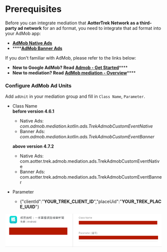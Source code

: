 # Prerequisites

Before you can integrate mediation that **AotterTrek Network as a third-party ad network** for an ad format, you need to integrate that ad format into your AdMob app:

* ****[**AdMob Native Ads**](https://developers.google.com/admob/android/native/start)****
* ****[**AdMob Banner Ads**](https://developers.google.com/admob/android/banner)

If you don't familiar with AdMob, please refer to the links below:

* **New to Google AdMob? Read** [**Admob - Get Started**](https://developers.google.com/admob/android/quick-start)****
* **New to mediation? Read** [**AdMob mediation - Overview**](https://developers.google.com/admob/android/mediate)****

### Configure AdMob Ad Units

Add `adUnit` in your mediation group and fill in `Class Name`, `Parameter`.

*   Class Name \
    &#x20;  **before version 4.6.1**

    * Native Ads: _com.admob.mediation.kotlin.ads.TrekAdmobCustomEventNative_
    * Banner Ads: _com.admob.mediation.kotlin.ads.TrekAdmobCustomEventBanner_

    &#x20;  **above version 4.7.2**

    * Native Ads: com.aotter.trek.admob.mediation.ads.TrekAdmobCustomEventNative
    * Banner Ads: com.aotter.trek.admob.mediation.ads.TrekAdmobCustomEventBanner
* Parameter
  * {"clientId":"**YOUR\_TREK\_CLIENT\_ID**","placeUid":"**YOUR\_TREK\_PLACE\_UUID**"}

![](<../../.gitbook/assets/image (11) (1).png>)
